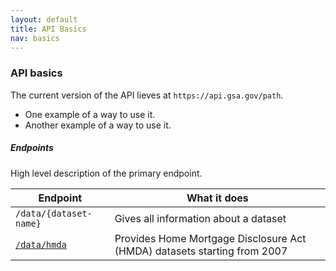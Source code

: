 ```yaml
---
layout: default
title: API Basics
nav: basics
---
```


### API basics

The current version of the API lieves at ```https://api.gsa.gov/path```.

- One example of a way to use it.
- Another example of a way to use it.


##### Endpoints
High level description of the primary endpoint.

| Endpoint | What it does |
| ------------- | -------------|
| ```/data/{dataset-name}``` | Gives all information about a dataset 
| [```/data/hmda```](https://api.consumerfinance.gov/data/hmda) | Provides Home Mortgage Disclosure Act (HMDA) datasets starting from 2007

<body id="basics"></body>

